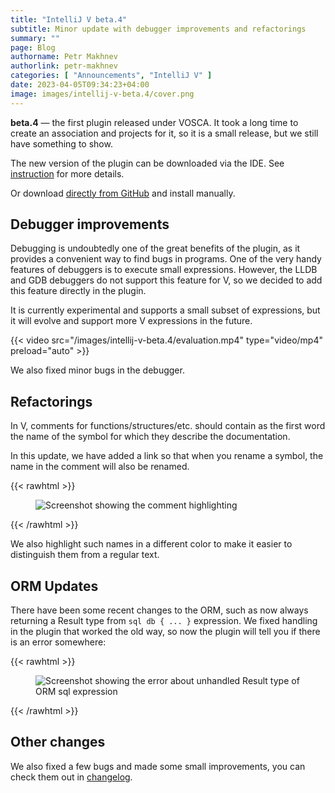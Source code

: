 ```yaml
---
title: "IntelliJ V beta.4"
subtitle: Minor update with debugger improvements and refactorings
summary: ""
page: Blog
authorname: Petr Makhnev
authorlink: petr-makhnev
categories: [ "Announcements", "IntelliJ V" ]
date: 2023-04-05T09:34:23+04:00
image: images/intellij-v-beta.4/cover.png
---
```


**beta.4** — the first plugin released under VOSCA.
It took a long time to create an association and projects for it, so it is a small release,
but we still have something to show.

The new version of the plugin can be downloaded via the IDE.
See
[instruction](https://plugins.jetbrains.com/plugin/20287-vlang/docs/quick-start-guide.html#install-update-the-plugin)
for more details.

Or download
[directly from GitHub](https://github.com/intellij-v/intellij-v/releases)
and install manually.

## Debugger improvements

Debugging is undoubtedly one of the great benefits of the plugin, as it provides a convenient way to
find bugs in programs.
One of the very handy features of debuggers is to execute small expressions.
However, the LLDB and GDB debuggers do not support this feature for V, so we decided to
add this feature directly in the plugin.

It is currently experimental and supports a small subset of expressions,
but it will evolve and support more V expressions in the future.

{{< video src="/images/intellij-v-beta.4/evaluation.mp4" type="video/mp4" preload="auto" >}}

We also fixed minor bugs in the debugger.

## Refactorings

In V, comments for functions/structures/etc. should contain as the first word the name of the symbol
for which they describe the documentation.

In this update, we have added a link so that when you rename a symbol, the name in the comment will
also be renamed.

{{< rawhtml >}}
<figure>
<img
src="/images/intellij-v-beta.4/comment-highlighting.png"
alt="Screenshot showing the comment highlighting">
</figure>
{{< /rawhtml >}}

We also highlight such names in a different color to make it easier to distinguish
them from a regular text.

## ORM Updates

There have been some recent changes to the ORM,
such as now always returning a Result type from `sql db { ... }` expression.
We fixed handling in the plugin that worked the old way, so now the plugin will tell you if there
is an error somewhere:

{{< rawhtml >}}
<figure>
<img
src="/images/intellij-v-beta.4/orm-fixes.png"
alt="Screenshot showing the error about unhandled Result type of ORM sql expression">
</figure>
{{< /rawhtml >}}

## Other changes

We also fixed a few bugs and made some small improvements, you can check them out
in [changelog](https://github.com/intellij-v/intellij-v/blob/main/CHANGELOG.md).

